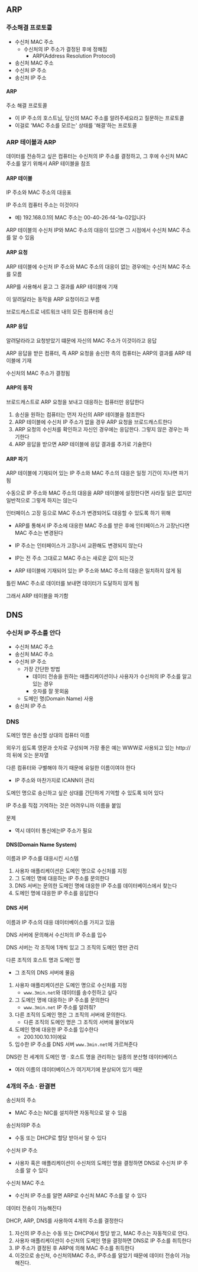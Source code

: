 ## ARP

### 주소해결 프로토콜

- 수신처 MAC 주소
  - 수신처의 IP 주소가 결정된 후에 정해짐
    - ARP(Address Resolution Protocol)
- 송신처 MAC 주소
- 수신처 IP 주소
- 송신처 IP 주소

#### ARP

주소 해결 프로토콜

- 이 IP 주소의 호스트님, 당신의 MAC 주소를 알려주세요라고 질문하는 프로토콜
- 이걸로 'MAC 주소를 모르는' 상태를 '해결'하는 프로토콜

### ARP 테이블과 ARP

데이터를 전송하고 싶은 컴퓨터는 수신처의 IP 주소를 결정하고, 그 후에 수신처 MAC 주소를 알기 위해서 ARP 테이블을 참조

#### ARP 테이블

IP 주소와 MAC 주소의 대응표

IP 주소의 컴퓨터 주소는 이것이다

- 예) 192.168.0.1의 MAC 주소는 00-40-26-f4-1a-02입니다

ARP 테이블의 수신처 IP와 MAC 주소의 대응이 있으면 그 시점에서 수신처 MAC 주소를 알 수 있음

#### ARP 요청

ARP 테이블에 수신처 IP 주소와 MAC 주소의 대응이 없는 경우에는 수신처 MAC 주소를 모름

ARP를 사용해서 묻고 그 결과를 ARP 테이블에 기재

이 알려달라는 동작을 ARP 요청이라고 부름

브로드캐스트로 네트워크 내의 모든 컴퓨터에 송신

#### ARP 응답

알려달라라고  요청받았기 떄문에 자신의 MAC 주소가 이것이라고 응답

ARP 응답을 받은 컴퓨터, 즉 ARP 요청을 송신한 측의 컴퓨터는 ARP의 결과를 ARP 테이블에 기재

수신처의 MAC 주소가 결정됨



#### ARP의 동작

브로드캐스트로 ARP 요청을 보내고 대응하는 컴퓨터만 응답한다

1. 송신을 원하는 컴퓨터는 먼저 자신의 ARP 테이블을 참조한다
2. ARP 테이블에 수신처 IP 주소가 없을 경우 ARP 요청을 브로드캐스트한다
3. ARP 요청의 수신처를 확인하고 자신인 경우에는 응답한다. 그렇지 않은 경우는 파기한다
4. ARP 응답을 받으면 ARP 테이블에 응답 결과를 추가로 기술한다

#### ARP 파기

ARP 테이블에 기재되어 있는 IP 주소와 MAC 주소의 대응은 일정 기간이 지나면 파기됨

수동으로 IP 주소와 MAC 주소의 대응을 ARP 테이블에 설정한다면 사라질 일은 없지만 일반적으로 그렇게 하지는 않는다

인터페이스 고장 등으로 MAC 주소가 변경되어도 대응할 수 있도록 하기 위해

- ARP를 통해서 IP 주소에 대응한 MAC 주소를 받은 후에 인터페이스가 고장난다면 MAC 주소는 변경된다

- IP 주소는 인터페이스가 고장나서 교환해도 변경되지 않는다

- IP는 전 주소 그대로고 MAC 주소는 새로운 값이 되는것

- ARP 테이블에 기재되어 있는 IP 주소와 MAC 주소의 대응은 일치하지 않게 됨

틀린 MAC 주소로 데이터를 보내면 데이터가 도달하지 않게 됨

그래서 ARP 테이블을 파기함

## DNS

### 수신처 IP 주소를 안다

- 수신처 MAC 주소
- 송신처 MAC 주소
- 수신처 IP 주소
  - 가장 간단한 방법
    - 데이터 전송을 원하는 애플리케이션이나 사용자가 수신처의 IP 주소를 알고 있는 경우
    - 숫자를 잘 못외움
  - 도메인 명(Domain Name) 사용
- 송신처 IP 주소

### DNS

도메인 명은 송신할 상대의 컴퓨터 이름

외우기 쉽도록 영문과 숫자로 구성되며 가장 좋은 예는 WWW로 사용되고 있는 http://의 뒤에 오는 문자열

다른 컴퓨터와 구별해야 하기 때문에 유일한 이름이여야 한다

- IP 주소와 마찬가지로 ICANN이 관리

도메인 명으로 송신하고 싶은 상대를 간단하게 기억할 수 있도록 되어 있다

IP 주소를 직접 기억하는 것은 어려우니까 이름을 붙임

문제

- 역시 데이터 통신에는IP 주소가 필요

#### DNS(Domain Name System)

이름과 IP 주소를 대응시킨 시스템

1. 사용자 애플리케이션은 도메인 명으로 수신처를 지정
2. 그 도메인 명에 대응하는 IP 주소를 문의한다
3. DNS 서버는 문의한 도메인 명에 대응한 IP 주소를 데이터베이스에서 찾는다
4. 도메인 명에 대응한 IP 주소를 응답한다

#### DNS 서버

이름과 IP 주소의 대응 데이터베이스를 가지고 있음

DNS 서버에 문의해서 수신처의 IP 주소를 입수

DNS 서버는 각 조직에 1개씩 있고 그 조직의 도메인 명만 관리

다른 조직의 호스트 명과 도메인 명 

- 그 조직의 DNS 서버에 물음

1. 사용자 애플리케이션은 도메인 명으로 수신처를 지정
   - `www.3min.net`와 데이터를 송수힌하고 싶다
2. 그 도메인 명에 대응하는 IP 주소를 문의한다
   - `www.3min.net` IP 주소를 알려줘?
3. 다른 조직의 도메인 명은 그 조직의 서버에 문의한다.
   - 다른 조직의 도메인 명은 그 조직의 서버에 물어보자
4. 도메인 명에 대응한 IP 주소를 입수한다
   - 200.100.10.1이에요
5. 입수한 IP 주소를 DNS 서버 `www.3min.net`에 가르쳐준다

DNS란 전 세계의 도메인 명 · 호스트 명을 관리하는 일종의 분산형 데이터베이스

- 여러 이름의 데이터베이스가 여기저기에 분상되어 있기 때문

### 4개의 주소 · 완결편

송신처의 주소

- MAC 주소는 NIC를 설치하면 자동적으로 알 수 있음

송신처의IP 주소

- 수동 또는 DHCP로 할당 받아서 알 수 있다

수신처 IP 주소

- 사용자 혹은 애플리케이션이 수신처의 도메인 명을 결정하면 DNS로 수신처 IP 주소를 알 수 있다

수신처 MAC 주소

- 수신처 IP 주소를 알면 ARP로 수신처 MAC 주소를 알 수 있다

데이터 전송이 가능해진다

DHCP, ARP, DNS를 사용하여 4개의 주소를 결정한다

1. 자신의 IP 주소는 수동 또는 DHCP에서 할당 받고, MAC 주소는 자동적으로 안다.
2. 사용자 애플리케이션이 수신처의 도메인 명을 결정하면 DNS로 IP 주소를 취득한다
3. IP 주소가 결정된 후 ARP에 의해 MAC 주소를 취득한다
4. 이것으로 송신처, 수신처의MAC 주소, IP주소를 알았기 때문에 데이터 전송이 가능해진다.
